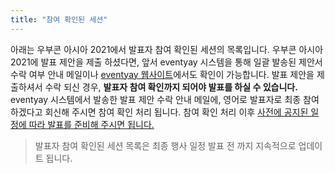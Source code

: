 ```yaml
---
title: "참여 확인된 세션"
---
```

아래는 우부콘 아시아 2021에서 발표자 참여 확인된 세션의 목록입니다.
우부콘 아시아 2021에 발표 제안을 제출 하셨다면, 앞서 eventyay 시스템을 통해 일괄 발송된 제안서 수락 여부 안내 메일이나 [eventyay 웹사이트](https://eventyay.com/my-sessions)에서도 확인이 가능합니다.
발표 제안을 제출하셔서 수락 되신 경우, **발표자 참여 확인까지 되어야 발표를 하실 수 있습니다.** eventyay 시스템에서 발송한 발표 제안 수락 안내 메일에, 영어로 발표자로 최종 참여 하겠다고 회신해 주시면 참여 확인 처리 됩니다. 참여 확인 처리 이후 [사전에 공지된 일정에 따라 발표를 준비해 주시면 됩니다.](../news/2021-07-30-speaker-schedules/)

> 발표자 참여 확인된 세션 목록은 최종 행사 일정 발표 전 까지 지속적으로 업데이트 됩니다.